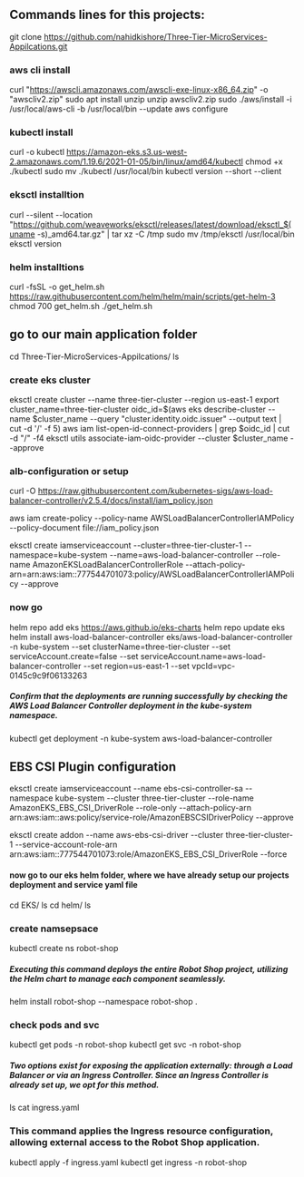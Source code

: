 ## Commands lines for this projects:

git clone https://github.com/nahidkishore/Three-Tier-MicroServices-Appilcations.git
### aws cli install 
curl "https://awscli.amazonaws.com/awscli-exe-linux-x86_64.zip" -o "awscliv2.zip"
sudo apt install unzip
unzip awscliv2.zip
sudo ./aws/install -i /usr/local/aws-cli -b /usr/local/bin --update
aws configure
    
### kubectl install 

curl -o kubectl https://amazon-eks.s3.us-west-2.amazonaws.com/1.19.6/2021-01-05/bin/linux/amd64/kubectl
chmod +x ./kubectl
sudo mv ./kubectl /usr/local/bin
kubectl version --short --client

### eksctl installtion 
curl --silent --location "https://github.com/weaveworks/eksctl/releases/latest/download/eksctl_$(uname -s)_amd64.tar.gz" | tar xz -C /tmp
sudo mv /tmp/eksctl /usr/local/bin
eksctl version

### helm installtions 

curl -fsSL -o get_helm.sh https://raw.githubusercontent.com/helm/helm/main/scripts/get-helm-3
chmod 700 get_helm.sh
./get_helm.sh

## go to our main application folder 
cd Three-Tier-MicroServices-Appilcations/
ls
### create eks cluster 
eksctl create cluster --name three-tier-cluster --region us-east-1
export cluster_name=three-tier-cluster
oidc_id=$(aws eks describe-cluster --name $cluster_name --query "cluster.identity.oidc.issuer" --output text | cut -d '/' -f 5)
aws iam list-open-id-connect-providers | grep $oidc_id | cut -d "/" -f4
eksctl utils associate-iam-oidc-provider --cluster $cluster_name --approve

### alb-configuration or setup
curl -O https://raw.githubusercontent.com/kubernetes-sigs/aws-load-balancer-controller/v2.5.4/docs/install/iam_policy.json

aws iam create-policy     --policy-name AWSLoadBalancerControllerIAMPolicy     --policy-document file://iam_policy.json

eksctl create iamserviceaccount   --cluster=three-tier-cluster-1   --namespace=kube-system   --name=aws-load-balancer-controller   --role-name AmazonEKSLoadBalancerControllerRole --attach-policy-arn=arn:aws:iam::777544701073:policy/AWSLoadBalancerControllerIAMPolicy   --approve

 ### now go 
helm repo add eks https://aws.github.io/eks-charts
helm repo update eks
helm install aws-load-balancer-controller eks/aws-load-balancer-controller -n kube-system --set clusterName=three-tier-cluster --set serviceAccount.create=false --set serviceAccount.name=aws-load-balancer-controller --set region=us-east-1 --set vpcId=vpc-0145c9c9f06133263
##### Confirm that the deployments are running successfully by checking the AWS Load Balancer Controller deployment in the kube-system namespace.
kubectl get deployment -n kube-system aws-load-balancer-controller

## EBS CSI Plugin configuration
eksctl create iamserviceaccount     --name ebs-csi-controller-sa     --namespace kube-system     --cluster three-tier-cluster     --role-name AmazonEKS_EBS_CSI_DriverRole     --role-only     --attach-policy-arn arn:aws:iam::aws:policy/service-role/AmazonEBSCSIDriverPolicy     --approve

eksctl create addon --name aws-ebs-csi-driver --cluster three-tier-cluster-1 --service-account-role-arn arn:aws:iam::777544701073:role/AmazonEKS_EBS_CSI_DriverRole --force

#### now go to our eks helm folder, where we have already setup our projects deployment and service yaml file

cd EKS/
ls
cd helm/
ls
### create namsepsace 
kubectl create ns robot-shop
##### Executing this command deploys the entire Robot Shop project, utilizing the Helm chart to manage each component seamlessly.

helm install robot-shop --namespace robot-shop .
### check pods and svc 

kubectl get pods -n robot-shop
kubectl get svc -n robot-shop
##### Two options exist for exposing the application externally: through a Load Balancer or via an Ingress Controller. Since an Ingress Controller is already set up, we opt for this method.

ls
cat ingress.yaml
### This command applies the Ingress resource configuration, allowing external access to the Robot Shop application.
kubectl apply -f ingress.yaml
kubectl get ingress -n robot-shop

